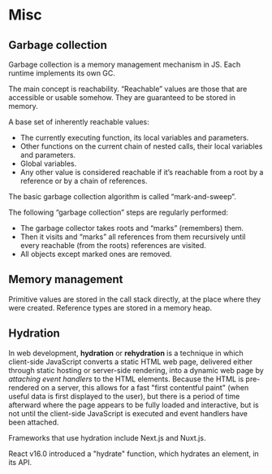 # Misc

## Garbage collection

Garbage collection is a memory management mechanism in JS. Each runtime implements its own GC. 

The main concept is reachability. “Reachable” values are those that are accessible or usable somehow. They are guaranteed to be stored in memory.

A base set of inherently reachable values:
- The currently executing function, its local variables and parameters.
- Other functions on the current chain of nested calls, their local variables and parameters.
- Global variables.
- Any other value is considered reachable if it’s reachable from a root by a reference or by a chain of references.

The basic garbage collection algorithm is called “mark-and-sweep”.

The following “garbage collection” steps are regularly performed:
- The garbage collector takes roots and “marks” (remembers) them.
- Then it visits and “marks” all references from them recursively until every reachable (from the roots) references are visited.
- All objects except marked ones are removed.


## Memory management

Primitive values are stored in the call stack directly, at the place where they were created.
Reference types are stored in a memory heap.


## Hydration

In web development, __hydration__ or __rehydration__ is a technique in which client-side JavaScript converts a static HTML web page, delivered either through static hosting or server-side rendering, into a dynamic web page by _attaching event handlers_ to the HTML elements. Because the HTML is pre-rendered on a server, this allows for a fast "first contentful paint" (when useful data is first displayed to the user), but there is a period of time afterward where the page appears to be fully loaded and interactive, but is not until the client-side JavaScript is executed and event handlers have been attached.

Frameworks that use hydration include Next.js and Nuxt.js.

React v16.0 introduced a "hydrate" function, which hydrates an element, in its API.

